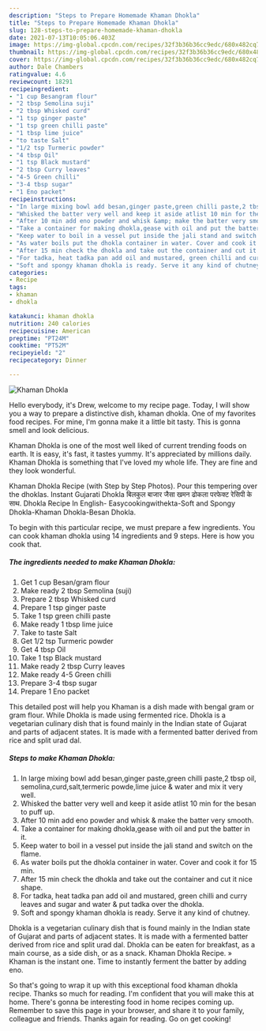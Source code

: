 ```yaml
---
description: "Steps to Prepare Homemade Khaman Dhokla"
title: "Steps to Prepare Homemade Khaman Dhokla"
slug: 128-steps-to-prepare-homemade-khaman-dhokla
date: 2021-07-13T10:05:06.403Z
image: https://img-global.cpcdn.com/recipes/32f3b36b36cc9edc/680x482cq70/khaman-dhokla-recipe-main-photo.jpg
thumbnail: https://img-global.cpcdn.com/recipes/32f3b36b36cc9edc/680x482cq70/khaman-dhokla-recipe-main-photo.jpg
cover: https://img-global.cpcdn.com/recipes/32f3b36b36cc9edc/680x482cq70/khaman-dhokla-recipe-main-photo.jpg
author: Dale Chambers
ratingvalue: 4.6
reviewcount: 18291
recipeingredient:
- "1 cup Besangram flour"
- "2 tbsp Semolina suji"
- "2 tbsp Whisked curd"
- "1 tsp ginger paste"
- "1 tsp green chilli paste"
- "1 tbsp lime juice"
- "to taste Salt"
- "1/2 tsp Turmeric powder"
- "4 tbsp Oil"
- "1 tsp Black mustard"
- "2 tbsp Curry leaves"
- "4-5 Green chilli"
- "3-4 tbsp sugar"
- "1 Eno packet"
recipeinstructions:
- "In large mixing bowl add besan,ginger paste,green chilli paste,2 tbsp oil, semolina,curd,salt,termeric powde,lime juice &amp; water and mix it very well."
- "Whisked the batter very well and keep it aside atlist 10 min for the besan to puff up."
- "After 10 min add eno powder and whisk &amp; make the batter very smooth."
- "Take a container for making dhokla,gease with oil and put the batter in it."
- "Keep water to boil in a vessel put inside the jali stand and switch on the flame."
- "As water boils put the dhokla container in water. Cover and cook it for 15 min."
- "After 15 min check the dhokla and take out the container and cut it nice shape."
- "For tadka, heat tadka pan add oil and mustared, green chilli and curry leaves and sugar and water &amp; put tadka over the dhokla."
- "Soft and spongy khaman dhokla is ready. Serve it any kind of chutney."
categories:
- Recipe
tags:
- khaman
- dhokla

katakunci: khaman dhokla 
nutrition: 240 calories
recipecuisine: American
preptime: "PT24M"
cooktime: "PT52M"
recipeyield: "2"
recipecategory: Dinner

---
```



![Khaman Dhokla](https://img-global.cpcdn.com/recipes/32f3b36b36cc9edc/680x482cq70/khaman-dhokla-recipe-main-photo.jpg)

Hello everybody, it's Drew, welcome to my recipe page. Today, I will show you a way to prepare a distinctive dish, khaman dhokla. One of my favorites food recipes. For mine, I'm gonna make it a little bit tasty. This is gonna smell and look delicious.

Khaman Dhokla is one of the most well liked of current trending foods on earth. It is easy, it's fast, it tastes yummy. It's appreciated by millions daily. Khaman Dhokla is something that I've loved my whole life. They are fine and they look wonderful.

Khaman Dhokla Recipe (with Step by Step Photos). Pour this tempering over the dhoklas. Instant Gujarati Dhokla बिलकुल बाजार जैसा खमन ढोकला परफेक्ट रेसिपी के साथ. Dhokla Recipe In English- Easycookingwithekta-Soft and Spongy Dhokla-Khaman Dhokla-Besan Dhokla.


To begin with this particular recipe, we must prepare a few ingredients. You can cook khaman dhokla using 14 ingredients and 9 steps. Here is how you cook that.

<!--inarticleads1-->

##### The ingredients needed to make Khaman Dhokla:

1. Get 1 cup Besan/gram flour
1. Make ready 2 tbsp Semolina (suji)
1. Prepare 2 tbsp Whisked curd
1. Prepare 1 tsp ginger paste
1. Take 1 tsp green chilli paste
1. Make ready 1 tbsp lime juice
1. Take to taste Salt
1. Get 1/2 tsp Turmeric powder
1. Get 4 tbsp Oil
1. Take 1 tsp Black mustard
1. Make ready 2 tbsp Curry leaves
1. Make ready 4-5 Green chilli
1. Prepare 3-4 tbsp sugar
1. Prepare 1 Eno packet


This detailed post will help you Khaman is a dish made with bengal gram or gram flour. While Dhokla is made using fermented rice. Dhokla is a vegetarian culinary dish that is found mainly in the Indian state of Gujarat and parts of adjacent states. It is made with a fermented batter derived from rice and split urad dal. 

<!--inarticleads2-->

##### Steps to make Khaman Dhokla:

1. In large mixing bowl add besan,ginger paste,green chilli paste,2 tbsp oil, semolina,curd,salt,termeric powde,lime juice &amp; water and mix it very well.
1. Whisked the batter very well and keep it aside atlist 10 min for the besan to puff up.
1. After 10 min add eno powder and whisk &amp; make the batter very smooth.
1. Take a container for making dhokla,gease with oil and put the batter in it.
1. Keep water to boil in a vessel put inside the jali stand and switch on the flame.
1. As water boils put the dhokla container in water. Cover and cook it for 15 min.
1. After 15 min check the dhokla and take out the container and cut it nice shape.
1. For tadka, heat tadka pan add oil and mustared, green chilli and curry leaves and sugar and water &amp; put tadka over the dhokla.
1. Soft and spongy khaman dhokla is ready. Serve it any kind of chutney.


Dhokla is a vegetarian culinary dish that is found mainly in the Indian state of Gujarat and parts of adjacent states. It is made with a fermented batter derived from rice and split urad dal. Dhokla can be eaten for breakfast, as a main course, as a side dish, or as a snack. Khaman Dhokla Recipe. » Khaman is the instant one. Time to instantly ferment the batter by adding eno. 

So that's going to wrap it up with this exceptional food khaman dhokla recipe. Thanks so much for reading. I'm confident that you will make this at home. There's gonna be interesting food in home recipes coming up. Remember to save this page in your browser, and share it to your family, colleague and friends. Thanks again for reading. Go on get cooking!
